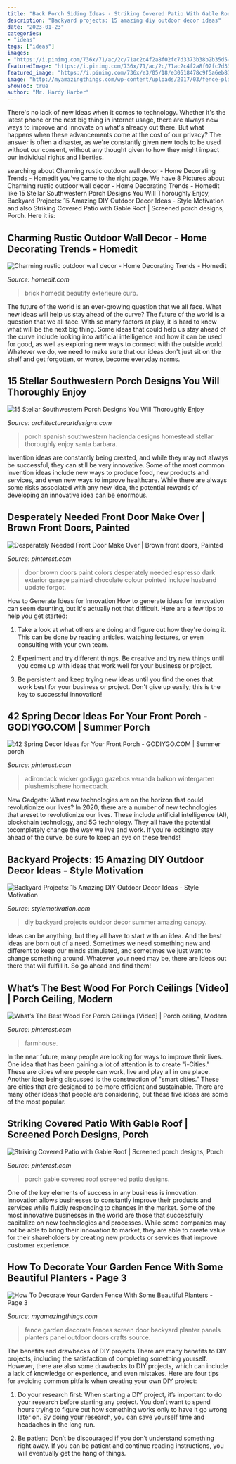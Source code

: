 ```yaml
---
title: "Back Porch Siding Ideas - Striking Covered Patio With Gable Roof"
description: "Backyard projects: 15 amazing diy outdoor decor ideas"
date: "2023-01-23"
categories:
- "ideas"
tags: ["ideas"]
images:
- "https://i.pinimg.com/736x/71/ac/2c/71ac2c4f2a8f02fc7d3373b38b2b35d5--brown-front-doors-garage-ideas.jpg"
featuredImage: "https://i.pinimg.com/736x/71/ac/2c/71ac2c4f2a8f02fc7d3373b38b2b35d5--brown-front-doors-garage-ideas.jpg"
featured_image: "https://i.pinimg.com/736x/e3/05/18/e30518478c9f5a6eb870d32389283a9c.jpg"
image: "http://myamazingthings.com/wp-content/uploads/2017/03/fence-planter-1024x768.jpg"
ShowToc: true
author: "Mr. Hardy Harber"
---
```



There's no lack of new ideas when it comes to technology. Whether it's the latest phone or the next big thing in internet usage, there are always new ways to improve and innovate on what's already out there. But what happens when these advancements come at the cost of our privacy? The answer is often a disaster, as we're constantly given new tools to be used without our consent, without any thought given to how they might impact our individual rights and liberties.

	

		
searching about Charming rustic outdoor wall decor - Home Decorating Trends - Homedit you've came to the right page. We have 8 Pictures about Charming rustic outdoor wall decor - Home Decorating Trends - Homedit like 15 Stellar Southwestern Porch Designs You Will Thoroughly Enjoy, Backyard Projects: 15 Amazing DIY Outdoor Decor Ideas - Style Motivation and also Striking Covered Patio with Gable Roof | Screened porch designs, Porch. Here it is:
		
    
## Charming Rustic Outdoor Wall Decor - Home Decorating Trends - Homedit

<img loading=lazy src="http://cdn.homedit.com/wp-content/uploads/2015/08/Charming-rustic-outdoor-wall-decor.jpg" onerror="this.onerror=null;this.src='https://tse1.mm.bing.net/th?id=OIP.2mE8249H2B7wS1-bictXQQHaKq&amp;pid=15.1';" alt="Charming rustic outdoor wall decor - Home Decorating Trends - Homedit">

_Source: homedit.com_

>brick homedit beautify exterieure curb. 

	

The future of the world is an ever-growing question that we all face. What new ideas will help us stay ahead of the curve?
The future of the world is a question that we all face. With so many factors at play, it is hard to know what will be the next big thing. Some ideas that could help us stay ahead of the curve include looking into artificial intelligence and how it can be used for good, as well as exploring new ways to connect with the outside world. Whatever we do, we need to make sure that our ideas don't just sit on the shelf and get forgotten, or worse, become everyday norms.

    
## 15 Stellar Southwestern Porch Designs You Will Thoroughly Enjoy

<img loading=lazy src="https://www.architectureartdesigns.com/wp-content/uploads/2019/06/15-Stellar-Southwestern-Porch-Designs-You-Will-Thoroughly-Enjoy-7.jpg" onerror="this.onerror=null;this.src='https://tse1.mm.bing.net/th?id=OIP.DUblclD7j6Tv0WybE_2nVwHaE8&amp;pid=15.1';" alt="15 Stellar Southwestern Porch Designs You Will Thoroughly Enjoy">

_Source: architectureartdesigns.com_

>porch spanish southwestern hacienda designs homestead stellar thoroughly enjoy santa barbara. 

	

Invention ideas are constantly being created, and while they may not always be successful, they can still be very innovative. Some of the most common invention ideas include new ways to produce food, new products and services, and even new ways to improve healthcare. While there are always some risks associated with any new idea, the potential rewards of developing an innovative idea can be enormous.

    
## Desperately Needed Front Door Make Over | Brown Front Doors, Painted

<img loading=lazy src="https://i.pinimg.com/736x/71/ac/2c/71ac2c4f2a8f02fc7d3373b38b2b35d5--brown-front-doors-garage-ideas.jpg" onerror="this.onerror=null;this.src='https://tse2.mm.bing.net/th?id=OIP.HetG0DefrqFBq_2nCoRjHgHaJ3&amp;pid=15.1';" alt="Desperately Needed Front Door Make Over | Brown front doors, Painted">

_Source: pinterest.com_

>door brown doors paint colors desperately needed espresso dark exterior garage painted chocolate colour pointed include husband update forgot. 

	

How to Generate Ideas for Innovation
How to generate ideas for innovation can seem daunting, but it's actually not that difficult. Here are a few tips to help you get started:
1. Take a look at what others are doing and figure out how they're doing it. This can be done by reading articles, watching lectures, or even consulting with your own team.

2. Experiment and try different things. Be creative and try new things until you come up with ideas that work well for your business or project.

3. Be persistent and keep trying new ideas until you find the ones that work best for your business or project. Don't give up easily; this is the key to successful innovation!

    
## 42 Spring Decor Ideas For Your Front Porch - GODIYGO.COM | Summer Porch

<img loading=lazy src="https://i.pinimg.com/736x/1d/ba/a4/1dbaa401d320ad1048b142635b96cf0d.jpg" onerror="this.onerror=null;this.src='https://tse4.mm.bing.net/th?id=OIP.aSzNmprZ0nxWQGaEJcVMXQHaJ3&amp;pid=15.1';" alt="42 Spring Decor Ideas for Your Front Porch - GODIYGO.COM | Summer porch">

_Source: pinterest.com_

>adirondack wicker godiygo gazebos veranda balkon wintergarten plushemisphere homecoach. 

	

New Gadgets: What new technologies are on the horizon that could revolutionize our lives?
In 2020, there are a number of new technologies that areset to revolutionize our lives. These include artificial intelligence (AI), blockchain technology, and 5G technology. They all have the potential tocompletely change the way we live and work. If you're lookingto stay ahead of the curve, be sure to keep an eye on these trends!

    
## Backyard Projects: 15 Amazing DIY Outdoor Decor Ideas - Style Motivation

<img loading=lazy src="https://homebnc.com/homeimg/2017/05/05-diy-backyard-projects-ideas-homebnc.jpg" onerror="this.onerror=null;this.src='https://tse4.mm.bing.net/th?id=OIP.tKZbJD8Aww5Vd8TjgboDtAHaK_&amp;pid=15.1';" alt="Backyard Projects: 15 Amazing DIY Outdoor Decor Ideas - Style Motivation">

_Source: stylemotivation.com_

>diy backyard projects outdoor decor summer amazing canopy. 

	

Ideas can be anything, but they all have to start with an idea. And the best ideas are born out of a need. Sometimes we need something new and different to keep our minds stimulated, and sometimes we just want to change something around. Whatever your need may be, there are ideas out there that will fulfill it. So go ahead and find them!

    
## What’s The Best Wood For Porch Ceilings [Video] | Porch Ceiling, Modern

<img loading=lazy src="https://i.pinimg.com/736x/8a/fd/66/8afd66b736ba1af2d81397a85ccf9870.jpg" onerror="this.onerror=null;this.src='https://tse4.mm.bing.net/th?id=OIP.-igRp5B1dmSUk08Gx1RKKgHaNK&amp;pid=15.1';" alt="What’s The Best Wood For Porch Ceilings [Video] | Porch ceiling, Modern">

_Source: pinterest.com_

>farmhouse. 

	

In the near future, many people are looking for ways to improve their lives. One idea that has been gaining a lot of attention is to create "i-Cities." These are cities where people can work, live and play all in one place. Another idea being discussed is the construction of "smart cities." These are cities that are designed to be more efficient and sustainable. There are many other ideas that people are considering, but these five ideas are some of the most popular.

    
## Striking Covered Patio With Gable Roof | Screened Porch Designs, Porch

<img loading=lazy src="https://i.pinimg.com/736x/e3/05/18/e30518478c9f5a6eb870d32389283a9c.jpg" onerror="this.onerror=null;this.src='https://tse1.mm.bing.net/th?id=OIP.sV_2e_J46F77Y4TPt-YvvQHaLH&amp;pid=15.1';" alt="Striking Covered Patio with Gable Roof | Screened porch designs, Porch">

_Source: pinterest.com_

>porch gable covered roof screened patio designs. 

	

One of the key elements of success in any business is innovation. Innovation allows businesses to constantly improve their products and services while fluidly responding to changes in the market. Some of the most innovative businesses in the world are those that successfully capitalize on new technologies and processes. While some companies may not be able to bring their innovation to market, they are able to create value for their shareholders by creating new products or services that improve customer experience.

    
## How To Decorate Your Garden Fence With Some Beautiful Planters - Page 3

<img loading=lazy src="http://myamazingthings.com/wp-content/uploads/2017/03/fence-planter-1024x768.jpg" onerror="this.onerror=null;this.src='https://tse3.mm.bing.net/th?id=OIP.e19isZcrgG6JM-EXC1zfvwHaFj&amp;pid=15.1';" alt="How To Decorate Your Garden Fence With Some Beautiful Planters - Page 3">

_Source: myamazingthings.com_

>fence garden decorate fences screen door backyard planter panels planters panel outdoor doors crafts source. 

	

The benefits and drawbacks of DIY projects
There are many benefits to DIY projects, including the satisfaction of completing something yourself. However, there are also some drawbacks to DIY projects, which can include a lack of knowledge or experience, and even mistakes. Here are four tips for avoiding common pitfalls when creating your own DIY project:
1. Do your research first: When starting a DIY project, it’s important to do your research before starting any project. You don’t want to spend hours trying to figure out how something works only to have it go wrong later on. By doing your research, you can save yourself time and headaches in the long run.

2. Be patient: Don’t be discouraged if you don’t understand something right away. If you can be patient and continue reading instructions, you will eventually get the hang of things.

